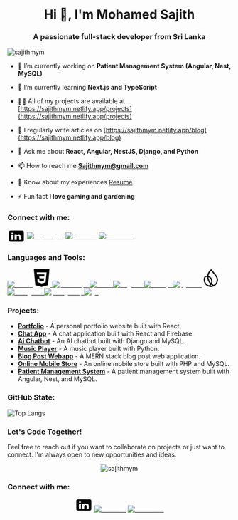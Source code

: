 <h1 align="center">Hi 👋, I'm Mohamed Sajith</h1>
<h3 align="center">A passionate full-stack developer from Sri Lanka</h3>

<p align="left"> <img src="https://komarev.com/ghpvc/?username=sajithmym&label=Profile%20views&color=0e75b6&style=flat" alt="sajithmym" /> </p>

- 🔭 I’m currently working on **Patient Management System (Angular, Nest, MySQL)**

- 🌱 I’m currently learning **Next.js and TypeScript**

- 👨‍💻 All of my projects are available at [https://sajithmym.netlify.app/projects](https://sajithmym.netlify.app/projects)

- 📝 I regularly write articles on [https://sajithmym.netlify.app/blog](https://sajithmym.netlify.app/blog)

- 💬 Ask me about **React, Angular, NestJS, Django, and Python**

- 📫 How to reach me **Sajithmym@gmail.com**

- 📄 Know about my experiences [Resume](https://sajithmym.netlify.app/Resume.pdf)

- ⚡ Fun fact **I love gaming and gardening**

### Connect with me:
<p align="left">
<a href="https://linkedin.com/in/mohamed-sajith-936877214" target="blank"><img align="center" src="https://raw.githubusercontent.com/simple-icons/simple-icons/develop/icons/linkedin.svg" alt="mohamed-sajith-936877214" height="30" width="40" style="color:white" /></a>
<a href="https://github.com/sajithmym" target="blank"><img align="center" src="https://raw.githubusercontent.com/simple-icons/simple-icons/develop/icons/github.svg" alt="sajithmym" height="30" width="40" style="color:white" /></a>
<a href="https://sajithmym.netlify.app" target="blank"><img align="center" src="https://raw.githubusercontent.com/simple-icons/simple-icons/develop/icons/internetexplorer.svg" alt="portfolio" height="30" width="40" style="color:white" /></a>
<a href="https://www.facebook.com/sajithmym" target="blank"><img align="center" src="https://raw.githubusercontent.com/simple-icons/simple-icons/develop/icons/facebook.svg" alt="facebook" height="30" width="40" style="color:white" /></a>
</p>

### Languages and Tools:
<p align="left"> 
<a href="https://www.w3.org/html/" target="_blank" rel="noreferrer"> <img src="https://raw.githubusercontent.com/simple-icons/simple-icons/develop/icons/html5.svg" alt="html5" height="40" width="40" style="color:white" /> </a> 
<a href="https://www.w3schools.com/css/" target="_blank" rel="noreferrer"> <img src="https://raw.githubusercontent.com/simple-icons/simple-icons/develop/icons/css3.svg" alt="css3" height="40" width="40" style="color:white" /> </a> 
<a href="https://developer.mozilla.org/en-US/docs/Web/JavaScript" target="_blank" rel="noreferrer"> <img src="https://raw.githubusercontent.com/simple-icons/simple-icons/develop/icons/javascript.svg" alt="javascript" height="40" width="40" style="color:white" /> </a>
<a href="https://reactjs.org/" target="_blank" rel="noreferrer"> <img src="https://raw.githubusercontent.com/simple-icons/simple-icons/develop/icons/react.svg" alt="react" height="40" width="40" style="color:white" /> </a> 
<a href="https://angular.io" target="_blank" rel="noreferrer"> <img src="https://raw.githubusercontent.com/simple-icons/simple-icons/develop/icons/angular.svg" alt="angular" height="40" width="40" style="color:white" /> </a> 
<a href="https://nodejs.org" target="_blank" rel="noreferrer"> <img src="https://raw.githubusercontent.com/simple-icons/simple-icons/develop/icons/nodedotjs.svg" alt="nodejs" height="40" width="40" style="color:white" /> </a> 
<a href="https://www.python.org" target="_blank" rel="noreferrer"> <img src="https://raw.githubusercontent.com/simple-icons/simple-icons/develop/icons/python.svg" alt="python" height="40" width="40" style="color:white" /> </a> 
<a href="https://firebase.google.com/" target="_blank" rel="noreferrer"> <img src="https://raw.githubusercontent.com/simple-icons/simple-icons/develop/icons/firebase.svg" alt="firebase" height="40" width="40" style="color:white" /> </a>
<a href="https://www.mongodb.com/" target="_blank" rel="noreferrer"> <img src="https://raw.githubusercontent.com/simple-icons/simple-icons/develop/icons/mongodb.svg" alt="mongodb" height="40" width="40" style="color:white" /> </a> 
<a href="https://www.postgresql.org" target="_blank" rel="noreferrer"> <img src="https://raw.githubusercontent.com/simple-icons/simple-icons/develop/icons/postgresql.svg" alt="postgresql" height="40" width="40" style="color:white" /> </a> 
<a href="https://git-scm.com/" target="_blank" rel="noreferrer"> <img src="https://raw.githubusercontent.com/simple-icons/simple-icons/develop/icons/git.svg" alt="git" height="40" width="40" style="color:white" /> </a> 
</p>

### Projects:
- [**Portfolio**](https://sajithmym.netlify.app/Deploy) - A personal portfolio website built with React.
- [**Chat App**](https://sajithmym-chat.netlify.app/) - A chat application built with React and Firebase.
- [**Ai Chatbot**](https://sajithmym.netlify.app/Django_Project) - An AI chatbot built with Django and MySQL.
- [**Music Player**](https://sajithmym.netlify.app/Python_Project) - A music player built with Python.
- [**Blog Post Webapp**](https://github.com/sajithmym/PostApp_FullStack) - A MERN stack blog post web application.
- [**Online Mobile Store**](https://github.com/sajithmym/Php_Project_Online_Mobile_Store) - An online mobile store built with PHP and MySQL.
- [**Patient Management System**](https://github.com/sajithmym/Final-Year-Project) - A patient management system built with Angular, Nest, and MySQL.

### GitHub State:

![Top Langs](https://github-readme-stats.vercel.app/api/top-langs/?username=sajithmym&layout=compact&theme=dark)

### Let's Code Together!
Feel free to reach out if you want to collaborate on projects or just want to connect. I'm always open to new opportunities and ideas.

<p align="center">
  <img src="https://github-readme-streak-stats.herokuapp.com/?user=sajithmym&theme=dark" alt="sajithmym" />
</p>

### Connect with me:
<p align="center">
<a href="https://linkedin.com/in/mohamed-sajith-936877214" target="blank"><img src="https://raw.githubusercontent.com/simple-icons/simple-icons/develop/icons/linkedin.svg" alt="LinkedIn" height="30" width="40" style="color:white" /></a>
<a href="https://sajithmym.netlify.app" target="blank"><img src="https://raw.githubusercontent.com/simple-icons/simple-icons/develop/icons/internetexplorer.svg" alt="Portfolio" height="30" width="40" style="color:white" /></a>
<a href="https://www.facebook.com/sajithmym" target="blank"><img src="https://raw.githubusercontent.com/simple-icons/simple-icons/develop/icons/facebook.svg" alt="Facebook" height="30" width="40" style="color:white" /></a>
</p>
